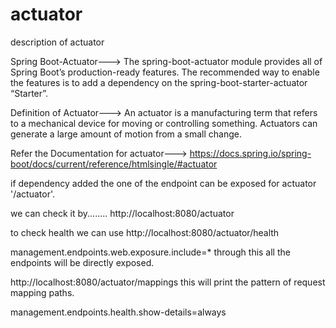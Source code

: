 # actuator
description of actuator



Spring Boot-Actuator--->
The spring-boot-actuator module provides all of Spring Boot’s production-ready features. 
The recommended way to enable the features is to add a dependency on the spring-boot-starter-actuator “Starter”.


Definition of Actuator--->
An actuator is a manufacturing term that refers to a mechanical device for moving or controlling something. Actuators can generate a large amount of motion from a small change.

Refer the Documentation for actuator--->
https://docs.spring.io/spring-boot/docs/current/reference/htmlsingle/#actuator

if dependency added the one of the endpoint can be exposed for actuator '/actuator'.

we can check it by........
http://localhost:8080/actuator


to check health we can use
http://localhost:8080/actuator/health

management.endpoints.web.exposure.include=*
through this all the endpoints will be directly exposed.

http://localhost:8080/actuator/mappings
this will print the pattern of request mapping paths.

management.endpoints.health.show-details=always





